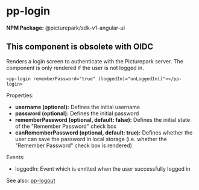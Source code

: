 # pp-login

**NPM Package:** @picturepark/sdk-v1-angular-ui

## This component is obsolete with OIDC

Renders a login screen to authenticate with the Picturepark server. The component is only rendered if the user is not logged in.

    <pp-login rememberPassword="true" (loggedIn)="onLoggedIn()"></pp-login>

Properties:

- **username (optional):** Defines the initial username
- **password (optional):** Defines the initial password
- **rememberPassword (optional, default: false):** Defines the initial state of the "Remember Password" check box
- **canRememberPassword (optional, default: true):** Defines whether the user can save the password in local storage (i.e. whether the "Remember Password" check box is rendered)

Events:

- loggedIn: Event which is emitted when the user successfully logged in

See also: [pp-logout](pp-logout.md)
